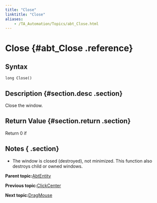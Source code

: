 ```yaml
--- 
title: "Close"
linktitle: "Close"
aliases: 
    - /TA_Automation/Topics/abt_Close.html
---
```

# Close {#abt_Close .reference}

## Syntax

`long Close()`

## Description {#section.desc .section}

Close the window.

## Return Value {#section.return .section}

Return 0 if

## Notes { .section}

-   The window is closed \(destroyed\), not minimized. This function also destroys child or owned windows.

**Parent topic:**[AbtEntity](../../TA_Automation/Topics/abt_AbtEntity.html)

**Previous topic:**[ClickCenter](../../TA_Automation/Topics/abt_ClickCenter_1.html)

**Next topic:**[DragMouse](../../TA_Automation/Topics/abt_DragMouse.html)

